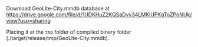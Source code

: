 Download GeoLite-City.mmdb database at https://drive.google.com/file/d/1UDKHuZ2KQSaDvy34LMKlUPKgToZPoNUk/view?usp=sharing

Placing it at the `tmp` folder of compiled binary folder (./target/release/tmp/GeoLite-City.mmdb).

